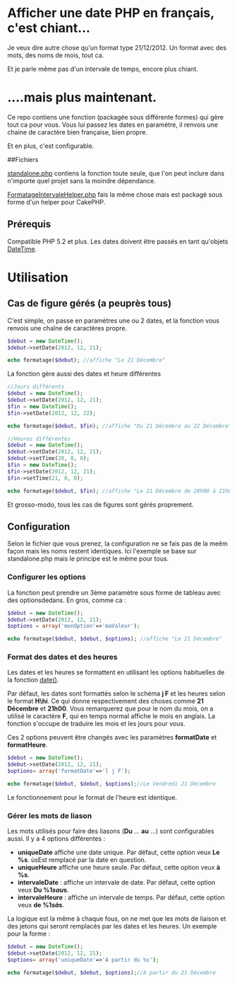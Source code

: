 # Afficher une date PHP en français, c'est chiant...

Je veux dire autre chose qu'un format type 21/12/2012. Un format avec des mots, des noms de mois, tout ca.

Et je parle même pas d'un intervale de temps, encore plus chiant.

# ....mais plus maintenant.

Ce repo contiens une fonction (packagée sous différente formes) qui gère tout ca pour vous.
Vous lui passez les dates en paramètre, il renvois une chaine de caractère bien française, bien propre.

Et en plus, c'est configurable.

##Fichiers

[standalone.php](https://github.com/y-lohse/FormatageIntervale/blob/master/standalone.php) contiens la 
fonction toute seule, que l'on peut inclure dans n'importe quel projet sans la moindre dépendance.

[FormatageIntervaleHelper.php](https://github.com/y-lohse/FormatageIntervale/blob/master/FormatageIntervaleHelper.php) 
fais la même chose mais est packagé sous forme d'un helper pour CakePHP.

## Prérequis

Compatible PHP 5.2 et plus. Les dates doivent être passés en tant qu'objets 
[DateTime](http://fr2.php.net/manual/fr/book.datetime.php).

# Utilisation

## Cas de figure gérés (a peuprès tous)

C'est simple, on passe en paramètres une ou 2 dates, et la fonction vous renvois une chaîne de 
caractères propre.

```php
$debut = new DateTime();
$debut->setDate(2012, 12, 21);

echo formatage($debut); //affiche "Le 21 Décembre"
```

La fonction gère aussi des dates et heure différentes

```php
//Jours différents
$debut = new DateTime();
$debut->setDate(2012, 12, 21);
$fin = new DateTime();
$fin->setDate(2012, 12, 22);

echo formatage($debut, $fin); //affiche "Du 21 Décembre au 22 Décembre"
```

```php
//Heures différentes
$debut = new DateTime();
$debut->setDate(2012, 12, 21);
$debut->setTime(20, 0, 0);
$fin = new DateTime();
$fin->setDate(2012, 12, 21);
$fin->setTime(21, 0, 0);

echo formatage($debut, $fin); //affiche "Le 21 Décembre de 20h00 à 21h00"
```

Et grosso-modo, tous les cas de figures sont gérés proprement.

## Configuration

Selon le fichier que vous prenez, la configuration ne se fais pas de la meêm façon mais les noms 
restent identiques. Ici l'exemple se base sur standalone.php mais le principe est le même pour tous.

### Configurer les options

La fonction peut prendre un 3ème paramètre sous forme de tableau avec des optionsdedans. 
En gros, comme ca :

```php
$debut = new DateTime();
$debut->setDate(2012, 12, 21);
$options = array('monOption'=>'maValeur');

echo formatage($debut, $debut, $options); //affiche "Le 21 Décembre"
```

### Format des dates et des heures

Les dates et les heures se formattent en utilisant les options habituelles de la fonction 
[date()](http://fr2.php.net/manual/fr/function.date.php).

Par défaut, les dates sont formattés selon le schéma __j F__ et les heures selon le format
__H\hi__. Ce qui donne respectivement des choses comme __21 Décembre__ et __21h00__. Vous remarquerez
que pour le nom du mois, on a utilisé le caractère __F__, qui en temps normal affiche le mois en anglais.
La fonction s'occupe de traduire les mois et les jours pour vous.

Ces 2 options peuvent être changés avec les paramètres __formatDate__ et __formatHeure__.

```php
$debut = new DateTime();
$debut->setDate(2012, 12, 21);
$options= array('formatDate'=>'l j F');

echo formatage($debut, $debut, $options);//Le Vendredi 21 Décembre
```

Le fonctionnement pour le format de l'heure est identique.

### Gérer les mots de liason

Les mots utilisés pour faire des liasons (__Du__ ... __au__ ...) sont configurables aussi.
Il y a 4 options différentes :

- __uniqueDate__ affiche une date unique. Par défaut, cette option veux __Le %s__. ùsEst remplacé par 
la date en question.
- __uniqueHeure__ affiche une heure seule. Par défaut, cette option veux __à %s__.
- __intervaleDate__ : affiche un intervale de date. Par défaut, cette option veux __Du %1$s au %2$s__.
- __intervaleHeure__ : affiche un intervale de temps. Par défaut, cette option veux __de %1$s à %2$s__.

La logique est la même à chaque fous, on ne met que les mots de liaison et des jetons qui seront remplacés
par les dates et les heures. Un exemple pour la forme :

```php
$debut = new DateTime();
$debut->setDate(2012, 12, 21);
$options= array('uniqueDate'=>'A partir du %s');

echo formatage($debut, $debut, $options);//A partir du 21 Décembre
```
